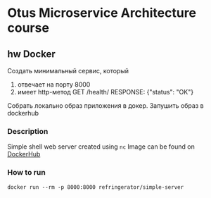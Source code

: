 # Otus Microservice Architecture course
## hw Docker

Создать минимальный сервис, который
1.  отвечает на порту 8000
2.  имеет http-метод
    GET /health/
    RESPONSE: {"status": "OK"}
    
Cобрать локально образ приложения в докер.
Запушить образ в dockerhub

### Description
Simple shell web server created using `nc`
Image can be found on [DockerHub](https://hub.docker.com/r/refringerator/simple-server/tags)

### How to run
```shell
docker run --rm -p 8000:8000 refringerator/simple-server
```


